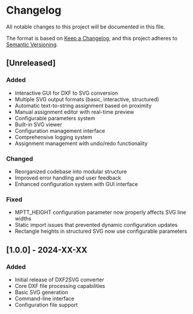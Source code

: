 # Changelog

All notable changes to this project will be documented in this file.

The format is based on [Keep a Changelog](https://keepachangelog.com/en/1.0.0/),
and this project adheres to [Semantic Versioning](https://semver.org/spec/v2.0.0.html).

## [Unreleased]

### Added
- Interactive GUI for DXF to SVG conversion
- Multiple SVG output formats (basic, interactive, structured)
- Automatic text-to-string assignment based on proximity
- Manual assignment editor with real-time preview
- Configurable parameters system
- Built-in SVG viewer
- Configuration management interface
- Comprehensive logging system
- Assignment management with undo/redo functionality

### Changed
- Reorganized codebase into modular structure
- Improved error handling and user feedback
- Enhanced configuration system with GUI interface

### Fixed
- MPTT_HEIGHT configuration parameter now properly affects SVG line widths
- Static import issues that prevented dynamic configuration updates
- Rectangle heights in structured SVG now use configurable parameters

## [1.0.0] - 2024-XX-XX

### Added
- Initial release of DXF2SVG converter
- Core DXF file processing capabilities
- Basic SVG generation
- Command-line interface
- Configuration file support
